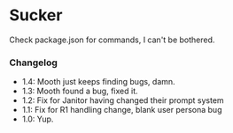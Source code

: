 # Sucker

Check package.json for commands, I can't be bothered.

### Changelog

- 1.4: Mooth just keeps finding bugs, damn.
- 1.3: Mooth found a bug, fixed it.
- 1.2: Fix for Janitor having changed their prompt system
- 1.1: Fix for R1 handling change, blank user persona bug
- 1.0: Yup.
